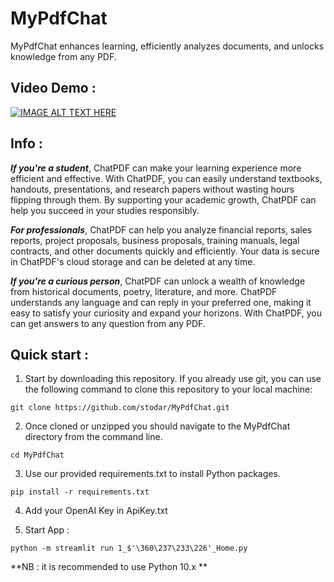 # MyPdfChat
MyPdfChat enhances learning, efficiently analyzes documents, and unlocks knowledge from any PDF.

## Video Demo :

[![IMAGE ALT TEXT HERE](https://img.youtube.com/vi/qrKwtJN2yfo/0.jpg)](https://www.youtube.com/watch?v=qrKwtJN2yfo)

## Info :

***If you're a student***, ChatPDF can make your learning experience more efficient and effective. With ChatPDF, you can easily understand textbooks, handouts, presentations, and research papers without wasting hours flipping through them. By supporting your academic growth, ChatPDF can help you succeed in your studies responsibly.

***For professionals***, ChatPDF can help you analyze financial reports, sales reports, project proposals, business proposals, training manuals, legal contracts, and other documents quickly and efficiently. Your data is secure in ChatPDF's cloud storage and can be deleted at any time.

***If you're a curious person***, ChatPDF can unlock a wealth of knowledge from historical documents, poetry, literature, and more. ChatPDF understands any language and can reply in your preferred one, making it easy to satisfy your curiosity and expand your horizons. With ChatPDF, you can get answers to any question from any PDF.

## Quick start :

1. Start by downloading this repository. If you already use git, you can use the following command to clone this repository to your local machine:

```git clone https://github.com/stodar/MyPdfChat.git```

2. Once cloned or unzipped you should navigate to the MyPdfChat directory from the command line.

```cd MyPdfChat```

3. Use our provided requirements.txt to install Python packages.

```pip install -r requirements.txt```

4. Add your OpenAI Key in ApiKey.txt

5. Start App :

```python -m streamlit run 1_$'\360\237\233\226'_Home.py```

**NB : it is recommended to use Python 10.x ** 
